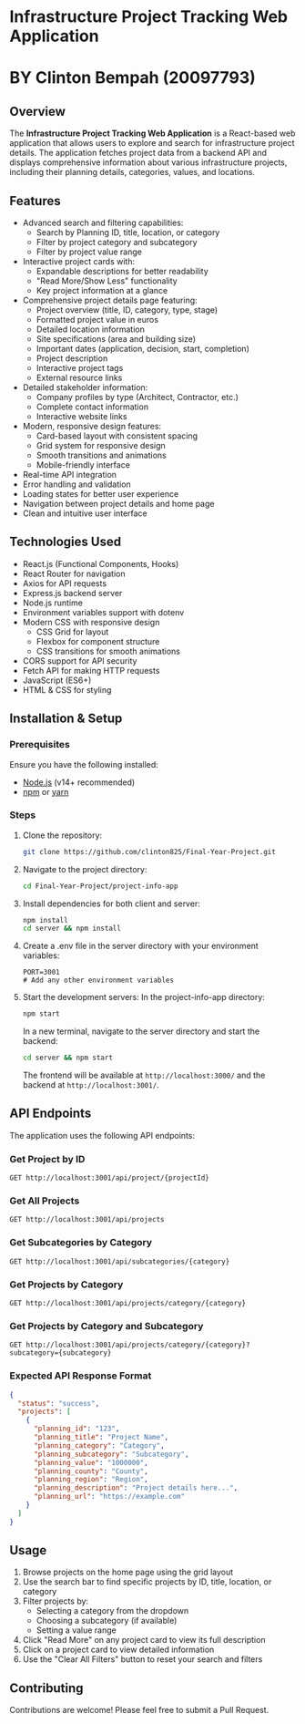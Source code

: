 # Infrastructure Project Tracking Web Application
# BY Clinton Bempah (20097793)

## Overview
The **Infrastructure Project Tracking Web Application** is a React-based web application that allows users to explore and search for infrastructure project details. The application fetches project data from a backend API and displays comprehensive information about various infrastructure projects, including their planning details, categories, values, and locations.

## Features
- Advanced search and filtering capabilities:
  - Search by Planning ID, title, location, or category
  - Filter by project category and subcategory
  - Filter by project value range
- Interactive project cards with:
  - Expandable descriptions for better readability
  - "Read More/Show Less" functionality
  - Key project information at a glance
- Comprehensive project details page featuring:
  - Project overview (title, ID, category, type, stage)
  - Formatted project value in euros
  - Detailed location information
  - Site specifications (area and building size)
  - Important dates (application, decision, start, completion)
  - Project description
  - Interactive project tags
  - External resource links
- Detailed stakeholder information:
  - Company profiles by type (Architect, Contractor, etc.)
  - Complete contact information
  - Interactive website links
- Modern, responsive design features:
  - Card-based layout with consistent spacing
  - Grid system for responsive design
  - Smooth transitions and animations
  - Mobile-friendly interface
- Real-time API integration
- Error handling and validation
- Loading states for better user experience
- Navigation between project details and home page
- Clean and intuitive user interface

## Technologies Used
- React.js (Functional Components, Hooks)
- React Router for navigation
- Axios for API requests
- Express.js backend server
- Node.js runtime
- Environment variables support with dotenv
- Modern CSS with responsive design
  - CSS Grid for layout
  - Flexbox for component structure
  - CSS transitions for smooth animations
- CORS support for API security
- Fetch API for making HTTP requests
- JavaScript (ES6+)
- HTML & CSS for styling

## Installation & Setup
### Prerequisites
Ensure you have the following installed:
- [Node.js](https://nodejs.org/) (v14+ recommended)
- [npm](https://www.npmjs.com/) or [yarn](https://yarnpkg.com/)

### Steps
1. Clone the repository:
   ```sh
   git clone https://github.com/clinton825/Final-Year-Project.git
   ```
2. Navigate to the project directory:
   ```sh
   cd Final-Year-Project/project-info-app
   ```
3. Install dependencies for both client and server:
   ```sh
   npm install
   cd server && npm install
   ```
4. Create a .env file in the server directory with your environment variables:
   ```
   PORT=3001
   # Add any other environment variables
   ```
5. Start the development servers:
   In the project-info-app directory:
   ```sh
   npm start
   ```
   In a new terminal, navigate to the server directory and start the backend:
   ```sh
   cd server && npm start
   ```
   The frontend will be available at `http://localhost:3000/` and the backend at `http://localhost:3001/`.

## API Endpoints
The application uses the following API endpoints:

### Get Project by ID
```
GET http://localhost:3001/api/project/{projectId}
```

### Get All Projects
```
GET http://localhost:3001/api/projects
```

### Get Subcategories by Category
```
GET http://localhost:3001/api/subcategories/{category}
```

### Get Projects by Category
```
GET http://localhost:3001/api/projects/category/{category}
```

### Get Projects by Category and Subcategory
```
GET http://localhost:3001/api/projects/category/{category}?subcategory={subcategory}
```

### Expected API Response Format
```json
{
  "status": "success",
  "projects": [
    {
      "planning_id": "123",
      "planning_title": "Project Name",
      "planning_category": "Category",
      "planning_subcategory": "Subcategory",
      "planning_value": "1000000",
      "planning_county": "County",
      "planning_region": "Region",
      "planning_description": "Project details here...",
      "planning_url": "https://example.com"
    }
  ]
}
```

## Usage
1. Browse projects on the home page using the grid layout
2. Use the search bar to find specific projects by ID, title, location, or category
3. Filter projects by:
   - Selecting a category from the dropdown
   - Choosing a subcategory (if available)
   - Setting a value range
4. Click "Read More" on any project card to view its full description
5. Click on a project card to view detailed information
6. Use the "Clear All Filters" button to reset your search and filters

## Contributing
Contributions are welcome! Please feel free to submit a Pull Request.
